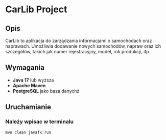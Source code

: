 
# CarLib Project

## Opis

CarLib to aplikacja do zarządzania informacjami o samochodach oraz naprawach. Umożliwia dodawanie nowych samochodów, napraw oraz ich szczegółów, takich jak numer rejestracyjny, model, rok produkcji, itp.

## Wymagania

- **Java 17** lub wyższa
- **Apache Maven**
- **PostgreSQL** jako baza danychż

## Uruchamianie
### Należy wpisac w terminalu
```bash
mvn clean javafx:run
